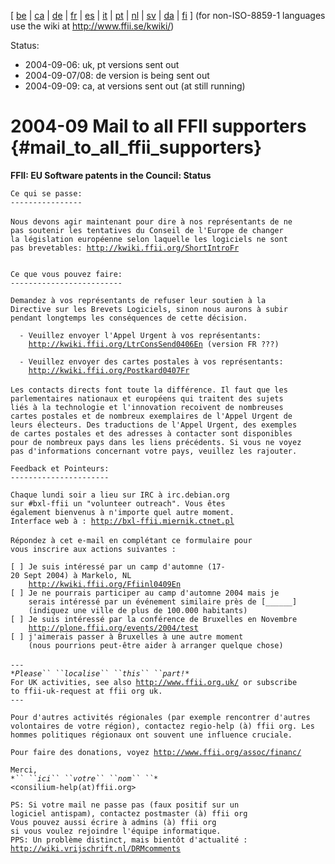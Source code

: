 \[ [ be](FfiiMail0408Be "wikilink") \| [ ca](FfiiMail0408Ca "wikilink")
\| [ de](FfiiMail0408De "wikilink") \| [ fr](FfiiMail0408Fr "wikilink")
\| [ es](FfiiMail0408Es "wikilink") \| [ it](FfiiMail0408It "wikilink")
\| [ pt](FfiiMail0408Pt "wikilink") \| [ nl](FfiiMail0408Nl "wikilink")
\| [ sv](FfiiMail0408Sv "wikilink") \| [ da](FfiiMail0408Da "wikilink")
\| [ fi](FfiiMail0408Fi "wikilink") \] (for non-ISO-8859-1 languages use
the wiki at <http://www.ffii.se/kwiki/>)

Status:

-   2004-09-06: uk, pt versions sent out
-   2004-09-07/08: de version is being sent out
-   2004-09-09: ca, at versions sent out (at still running)

# 2004-09 Mail to all FFII supporters {#mail_to_all_ffii_supporters}

**FFII: EU Software patents in the Council: Status**

`Ce qui se passe:`\
`----------------`\
\
`Nous devons agir maintenant pour dire à nos représentants de ne`\
`pas soutenir les tentatives du Conseil de l'Europe de changer `\
`la législation européenne selon laquelle les logiciels ne sont`\
`pas brevetables: `[`http://kwiki.ffii.org/ShortIntroFr`](http://kwiki.ffii.org/ShortIntroFr)\
` `

`Ce que vous pouvez faire:`\
`-------------------------`

`Demandez à vos représentants de refuser leur soutien à la `\
`Directive sur les Brevets Logiciels, sinon nous aurons à subir `\
`pendant longtemps les conséquences de cette décision.`

`  - Veuillez envoyer l'Appel Urgent à vos représentants:`\
`    `[`http://kwiki.ffii.org/LtrConsSend0406En`](http://kwiki.ffii.org/LtrConsSend0406En)` (version FR ???)`

`  - Veuillez envoyer des cartes postales à vos représentants:`\
`    `[`http://kwiki.ffii.org/Postkard0407Fr`](http://kwiki.ffii.org/Postkard0407Fr)\
\
`Les contacts directs font toute la différence. Il faut que les`\
`parlementaires nationaux et européens qui traitent des sujets`\
`liés à la technologie et l'innovation recoivent de nombreuses`\
`cartes postales et de nombreux exemplaires de l'Appel Urgent de`\
`leurs électeurs. Des traductions de l'Appel Urgent, des exemples`\
`de cartes postales et des adresses à contacter sont disponibles`\
`pour de nombreux pays dans les liens précédents. Si vous ne voyez`\
`pas d'informations concernant votre pays, veuillez les rajouter.`

`Feedback et Pointeurs:`\
`----------------------`

`Chaque lundi soir a lieu sur IRC à irc.debian.org `\
`sur #bxl-ffii un "volunteer outreach". Vous êtes `\
`également bienvenus à n'importe quel autre moment.`\
`Interface web à : `[`http://bxl-ffii.miernik.ctnet.pl`](http://bxl-ffii.miernik.ctnet.pl)\
\
`Répondez à cet e-mail en complétant ce formulaire pour`\
`vous inscrire aux actions suivantes :`

`[ ] Je suis intéressé par un camp d'automne (17-20 Sept 2004) à Markelo, NL`\
`    `[`http://kwiki.ffii.org/Ffiinl0409En`](http://kwiki.ffii.org/Ffiinl0409En)\
`[ ] Je ne pourrais participer au camp d'automne 2004 mais je`\
`    serais intéressé par un événement similaire près de [______]`\
`    (indiquez une ville de plus de 100.000 habitants)`\
`[ ] Je suis intéressé par la conférence de Bruxelles en Novembre`\
`    `[`http://plone.ffii.org/events/2004/test`](http://plone.ffii.org/events/2004/test)\
`[ ] j'aimerais passer à Bruxelles à une autre moment`\
`    (nous pourrions peut-être aider à arranger quelque chose)`\
\
`---`\
*`*Please`` ``localise`` ``this`` ``part!*`*\
`For UK activities, see also `[`http://www.ffii.org.uk/`](http://www.ffii.org.uk/)` or subscribe`\
`to ffii-uk-request at ffii org uk.`\
`---`

`Pour d'autres activités régionales (par exemple rencontrer d'autres `\
`volontaires de votre région), contactez regio-help (à) ffii org. Les`\
`hommes politiques régionaux ont souvent une influence cruciale.`

`Pour faire des donations, voyez `[`http://www.ffii.org/assoc/financ/`](http://www.ffii.org/assoc/financ/)

`Merci,`\
*`*`` ``ici`` ``votre`` ``nom`` ``*`*\
`<consilium-help(at)ffii.org>`

`PS: Si votre mail ne passe pas (faux positif sur un `\
`logiciel antispam), contactez postmaster (à) ffii org `\
`Vous pouvez aussi écrire à admins (à) ffii org`\
`si vous voulez rejoindre l'équipe informatique.`\
`PPS: Un problème distinct, mais bientôt d'actualité :`\
[`http://wiki.vrijschrift.nl/DRMcomments`](http://wiki.vrijschrift.nl/DRMcomments)
